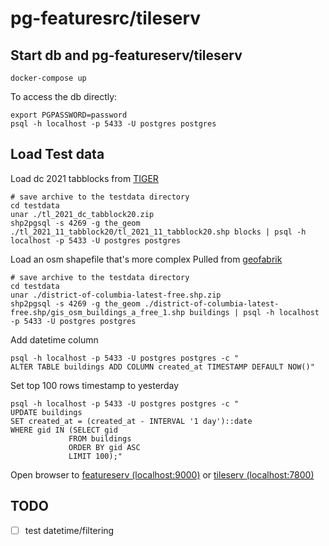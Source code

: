 # pg-featuresrc/tileserv

## Start db and pg-featureserv/tileserv

```shell
docker-compose up
```


To access the db directly:
```shell
export PGPASSWORD=password
psql -h localhost -p 5433 -U postgres postgres 
```

## Load Test data

Load dc 2021 tabblocks from [TIGER](https://www.census.gov/cgi-bin/geo/shapefiles/index.php?year=2021&layergroup=Blocks+%282020%29)
```shell
# save archive to the testdata directory
cd testdata
unar ./tl_2021_dc_tabblock20.zip
shp2pgsql -s 4269 -g the_geom ./tl_2021_11_tabblock20/tl_2021_11_tabblock20.shp blocks | psql -h localhost -p 5433 -U postgres postgres
```

Load an osm shapefile that's more complex
Pulled from [geofabrik](https://download.geofabrik.de/north-america/us/district-of-columbia-latest-free.shp.zip)
```shell
# save archive to the testdata directory
cd testdata
unar ./district-of-columbia-latest-free.shp.zip
shp2pgsql -s 4269 -g the_geom ./district-of-columbia-latest-free.shp/gis_osm_buildings_a_free_1.shp buildings | psql -h localhost -p 5433 -U postgres postgres
```

Add datetime column
```shell
psql -h localhost -p 5433 -U postgres postgres -c "
ALTER TABLE buildings ADD COLUMN created_at TIMESTAMP DEFAULT NOW()"
```
Set top 100 rows timestamp to yesterday
```shell
psql -h localhost -p 5433 -U postgres postgres -c "
UPDATE buildings
SET created_at = (created_at - INTERVAL '1 day')::date
WHERE gid IN (SELECT gid
             FROM buildings
             ORDER BY gid ASC
             LIMIT 100);"
```

Open browser to 
[featureserv (localhost:9000)](http://localhost:5000) 
or 
[tileserv (localhost:7800)](http://localhost:7800)

## TODO 
- [ ] test datetime/filtering